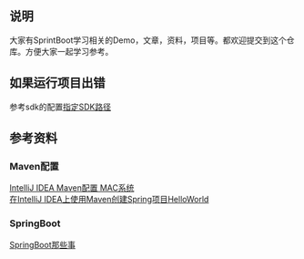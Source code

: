 ## 说明

大家有SprintBoot学习相关的Demo，文章，资料，项目等。都欢迎提交到这个仓库。方便大家一起学习参考。



## 如果运行项目出错
参考sdk的配置[指定SDK路径](https://blog.csdn.net/monica1_1/article/details/78651659)</br>


## 参考资料

### Maven配置

[IntelliJ IDEA Maven配置 MAC系统](https://blog.csdn.net/fenglailea/article/details/78272769)</br>
[在IntelliJ IDEA上使用Maven创建Spring项目HelloWorld](https://blog.csdn.net/LoveSkybaby/article/details/79168889)</br>

### SpringBoot

[SpringBoot那些事](https://www.w3cschool.cn/springboot/)</br>







